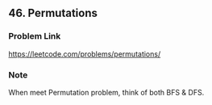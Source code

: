 ## 46. Permutations

### Problem Link 
https://leetcode.com/problems/permutations/

### Note
When meet Permutation problem, think of both BFS & DFS.
